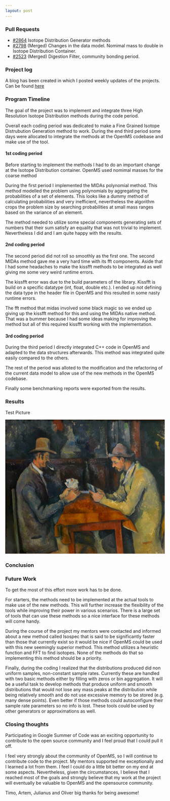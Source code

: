 ```yaml
---
layout: post
---
```


### Pull Requests 

 - [#2864](https://github.com/OpenMS/OpenMS/pull/2864) Isotope Distribution Generator methods
 - [#2798](https://github.com/OpenMS/OpenMS/pull/2798) (Merged) Changes in the data model. Nomimal mass to double in Isotope Distribution Container.
 - [#2523](https://github.com/OpenMS/OpenMS/pull/2523) (Merged) Digestion Filter, community bonding period.


### Project log
A blog has been created in which I posted weekly updates of the projects. Can be found [here](http://pati-ni.github.io)


### Program Timeline
The goal of the project was to implement and integrate three High Resolution Isotope Distribution methods during the code period.

Overall each coding period was dedicated to make a Fine Grained Isotope Distrubution Generation method to work. During the end third period some days were allocated to integrate the methods at the OpenMS codebase and make use of the tool. 

#### 1st coding period
Before starting to implement the methods I had to do an important change at the Isotope Distribution container. OpenMS used nomimal masses for the coarse method 

During the first period I implemented the MIDAs polynomial method. This method modelled the problem using polynomials by aggregating the probabilities of a set of elements. This looks like a dummy method of calculating probabilities and very inefficient, nevertheless the algorithm crops the problem size by searching probabilities at small mass ranges based on the variance of an element.

The method needed to utilize some special components generating sets of numbers that their sum satisfy an equality that was not trivial to implement. Nevertheless I did and I am quite happy with the results.

#### 2nd coding period
The second period did not roll so smoothly as the first one. The second MIDAs method gave me a very hard time with its fft components. 
Aside that I had some headaches to make the kissfft methods to be integrated as well giving me some very weird runtime errors.

The kissfft error was due to the build parameters of the library. Kissfft is build on a specific datatype (int, float, double etc.). I ended up not defining the data type in the header file in OpenMS and this resulted in some nasty runtime errors. 


The fft method that midas involved some black magic so we ended up giving up the kissfft method for this and using the MIDAs native method. That was a bummer because I had some ideas making for improving the method but all of this required kissfft working with the implementation.

#### 3rd coding period
During the third period I directly integrated C++ code in OpenMS and adapted to the data structures afterwards. This method was integrated quite easily compared to the others.

The rest of the period was alloted to the modification and the refactoring of the current data model to allow use of the new methods in the OpenMS codebase.

Finally some benchmarking reports were exported from the results.

### Results

Test Picture

![alt text](/assets/img/Paul_Cezanne.jpg "Paul Cezanne")

### Conclusion


### Future Work
To get the most of this effort more work has to be done. 

For starters, the methods need to be implemented at the actual tools to make use of the new methods. This will further increase the flexibility of the tools while improving their power in various scenarios. There is a large set of tools that can use these methods so a nice interface for these methods will come handy.

During the course of the project my mentors were contacted and informed about a new method called Isospec that is said to be significantly faster than those that currently exist so it would be nice if OpenMS could be used with this new seemingly superior method. This method utilizes a heuristic function and FFT to find isotopes. None of the methods do that so implementing this method should be a priority.

Finally, during the coding I realized that the distributions produced did non uniform samples, non-constant sample rates. Currently these are handled with two basic methods either by filling with zeros or bin aggregation. It will be a useful task to develop methods that produce uniform and smooth distributions that would not lose any mass peaks at the distribution while being relatively smooth and do not use excessive memory to be stored (e.g. many dense points). Even better if those methods could autoconfigure their sample rate parameters so no info is lost. These tools could be used by other generators or approximations as well.


### Closing thoughts
Participating in Google Summer of Code was an exciting opportunity to contribute to the open source community and I feel proud that I could pull it off.

I feel very strongly about the community of OpenMS, so I will continue to contribute code to the project. My mentors supported me exceptionally and I learned a lot from them. I feel I could do a little bit better on my end at some aspects. Nevertheless, given the circumstances, I believe that I reached most of the goals and strongly believe that my work at the project will eventually be valuable to OpenMS and the opensource community.

Timo, Artem, Julianus and Oliver big thanks for being awesome!
